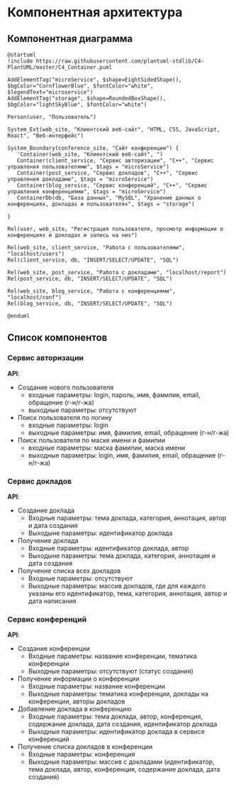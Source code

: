 # Компонентная архитектура
<!-- Состав и взаимосвязи компонентов системы между собой и внешними системами с указанием протоколов, ключевые технологии, используемые для реализации компонентов.
Диаграмма контейнеров C4 и текстовое описание. 
-->
## Компонентная диаграмма

```plantuml
@startuml
!include https://raw.githubusercontent.com/plantuml-stdlib/C4-PlantUML/master/C4_Container.puml

AddElementTag("microService", $shape=EightSidedShape(), $bgColor="CornflowerBlue", $fontColor="white", $legendText="microservice")
AddElementTag("storage", $shape=RoundedBoxShape(), $bgColor="lightSkyBlue", $fontColor="white")

Person(user, "Пользователь")

System_Ext(web_site, "Клиентский веб-сайт", "HTML, CSS, JavaScript, React", "Веб-интерфейс")

System_Boundary(conference_site, "Сайт конференции") {
   'Container(web_site, "Клиентский веб-сайт", ")
   Container(client_service, "Сервис авторизации", "C++", "Сервис управления пользователями", $tags = "microService")    
   Container(post_service, "Сервис докладов", "C++", "Сервис управления докладами", $tags = "microService") 
   Container(blog_service, "Сервис конференций", "C++", "Сервис управления конференциями", $tags = "microService")   
   ContainerDb(db, "База данных", "MySQL", "Хранение данных о конференциях, докладах и пользователях", $tags = "storage")
   
}

Rel(user, web_site, "Регистрация пользователя, просмотр информации о конференциях и докладах и запись на них")

Rel(web_site, client_service, "Работа с пользователями", "localhost/users")
Rel(client_service, db, "INSERT/SELECT/UPDATE", "SQL")

Rel(web_site, post_service, "Работа с докладами", "localhost/report")
Rel(post_service, db, "INSERT/SELECT/UPDATE", "SQL")

Rel(web_site, blog_service, "Работа с конференциями", "localhost/conf")
Rel(blog_service, db, "INSERT/SELECT/UPDATE", "SQL")

@enduml
```
## Список компонентов  

### Сервис авторизации
**API**:
-	Создание нового пользователя
      - входные параметры: login, пароль, имя, фамилия, email, обращение (г-н/г-жа)
      - выходные параметры: отсутствуют
-	Поиск пользователя по логину
     - входные параметры:  login
     - выходные параметры: имя, фамилия, email, обращение (г-н/г-жа)
-	Поиск пользователя по маске имени и фамилии
     - входные параметры: маска фамилии, маска имени
     - выходные параметры: login, имя, фамилия, email, обращение (г-н/г-жа)

### Сервис докладов
**API**:
- Создание доклада
  - Входные параметры: тема доклада, категория, аннотация, автор и дата создания
  - Выходыне параметры: идентификатор доклада
- Получение доклада
  - Входные параметры: идентификатор доклада, автор
  - Выходыне параметры: тема доклада, категория, аннотация и дата создания
- Получение списка всех докладов
  - Входные параметры: отсутствуют
  - Выходные параметры: массив докладов, где для каждого указаны его идентификатор, тема, категория, аннотация, автор и дата написания

### Сервис конференций
**API**:
- Создание конференции
  - Входные параметры: название конференции, тематика конференции
  - Выходные параметры: отсутствуют (статус создания)
- Получение информации о конференции
  - Входные параметры: название конференции
  - Выходные параметры: тематика конференции, доклады на конференции, авторы докладов
- Добавление доклада в конференцию
  - Входные параметры: тема доклада, автор, конференция, содержание доклада, дата создания, идентификатор доклада
  - Выходные параметры: идентификатор доклада в сервисе конференций
- Получение списка докладов в конференции
  - Входные параметры: конференция
  - Выходные параметры: массив с докладами (идентификатор, тема доклада, автор, конференция, содержание доклада, дата создания)
